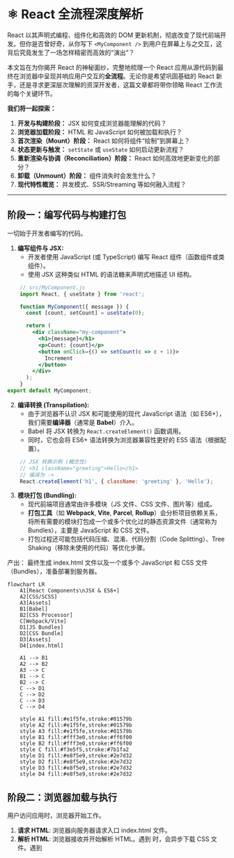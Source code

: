 #  ⚛️ React 全流程深度解析

React 以其声明式编程、组件化和高效的 DOM 更新机制，彻底改变了现代前端开发。但你是否曾好奇，从你写下 `<MyComponent />` 到用户在屏幕上与之交互，这背后究竟发生了一场怎样精密而高效的“演出”？

本文旨在为你揭开 React 的神秘面纱，完整地梳理一个 React 应用从源代码到最终在浏览器中呈现并响应用户交互的**全流程**。无论你是希望巩固基础的 React 新手，还是寻求更深层次理解的资深开发者，这篇文章都将带你领略 React 工作流的每个关键环节。

**我们将一起探索：**

1.  **开发与构建阶段：** JSX 如何变成浏览器能理解的代码？
2.  **浏览器加载阶段：** HTML 和 JavaScript 如何被加载和执行？
3.  **首次渲染（Mount）阶段：** React 如何将组件“绘制”到屏幕上？
4.  **状态更新与触发：** `setState` 或 `useState` 如何启动更新流程？
5.  **重新渲染与协调（Reconciliation）阶段：** React 如何高效地更新变化的部分？
6.  **卸载（Unmount）阶段：** 组件消失时会发生什么？
7.  **现代特性概览：** 并发模式、SSR/Streaming 等如何融入流程？

---

## 阶段一：编写代码与构建打包

一切始于开发者编写的代码。

1.  **编写组件与 JSX:**
    *   开发者使用 JavaScript (或 TypeScript) 编写 React 组件（函数组件或类组件）。
    *   使用 JSX 这种类似 HTML 的语法糖来声明式地描述 UI 结构。

```jsx
    // src/MyComponent.js
    import React, { useState } from 'react';

    function MyComponent({ message }) {
      const [count, setCount] = useState(0);

      return (
        <div className="my-component">
          <h1>{message}</h1>
          <p>Count: {count}</p>
          <button onClick={() => setCount(c => c + 1)}>
            Increment
          </button>
        </div>
      );
    }
export default MyComponent;
```

2.  **编译转换 (Transpilation):**
    *   由于浏览器不认识 JSX 和可能使用的现代 JavaScript 语法（如 ES6+），我们需要**编译器**（通常是 **Babel**）介入。
    *   Babel 将 JSX 转换为 `React.createElement()` 函数调用。
    *   同时，它也会将 ES6+ 语法转换为浏览器兼容性更好的 ES5 语法（根据配置）。

```javascript
    // JSX 转换示例 (概念性)
    // <h1 className="greeting">Hello</h1>
    // 编译为 ->
    React.createElement('h1', { className: 'greeting' }, 'Hello');
```

3.  **模块打包 (Bundling):**
    *   现代前端项目通常由许多模块（JS 文件、CSS 文件、图片等）组成。
    *   **打包工具**（如 **Webpack**, **Vite**, **Parcel**, **Rollup**）会分析项目依赖关系，将所有需要的模块打包成一个或多个优化过的静态资源文件（通常称为 Bundles），主要是 JavaScript 和 CSS 文件。
    *   打包过程还可能包括代码压缩、混淆、代码分割（Code Splitting）、Tree Shaking（移除未使用的代码）等优化步骤。


产出： 最终生成 index.html 文件以及一个或多个 JavaScript 和 CSS 文件（Bundles），准备部署到服务器。

```mermaid
flowchart LR
    A1[React Components\nJSX & ES6+]
    A2[CSS/SCSS]
    A3[Assets]
    B1[Babel]
    B2[CSS Processor]
    C[Webpack/Vite]
    D1[JS Bundles]
    D2[CSS Bundle]
    D3[Assets]
    D4[index.html]

    A1 --> B1
    A2 --> B2
    A3 --> C
    B1 --> C
    B2 --> C
    C --> D1
    C --> D2
    C --> D3
    C --> D4

    style A1 fill:#e1f5fe,stroke:#01579b
    style A2 fill:#e1f5fe,stroke:#01579b
    style A3 fill:#e1f5fe,stroke:#01579b
    style B1 fill:#fff3e0,stroke:#ff6f00
    style B2 fill:#fff3e0,stroke:#ff6f00
    style C fill:#f3e5f5,stroke:#7b1fa2
    style D1 fill:#e8f5e9,stroke:#2e7d32
    style D2 fill:#e8f5e9,stroke:#2e7d32
    style D3 fill:#e8f5e9,stroke:#2e7d32
    style D4 fill:#e8f5e9,stroke:#2e7d32
```


## 阶段二：浏览器加载与执行

用户访问应用时，浏览器开始工作。

1. **请求 HTML**: 浏览器向服务器请求入口 index.html 文件。
2. **解析 HTML**: 浏览器接收并开始解析 HTML。遇到 <link rel="stylesheet" href="..."> 时，会异步下载 CSS 文件。遇到 <script src="..."> 时（如果不是 defer 或 async），会暂停 HTML 解析，下载并执行 JavaScript。现代实践通常将 <script> 标签放在 <body> 底部或使用 defer 属性，以避免阻塞页面渲染。
3. **下载资源**: 浏览器下载 HTML 中引用的 CSS 和 JavaScript Bundles。
4. **构建 DOM 和 CSSOM**: 浏览器解析 HTML 构建 DOM (Document Object Model) 树，解析 CSS 构建 CSSOM (CSS Object Model) 树。两者结合形成 Render Tree（渲染树）。
5. **执行 JavaScript**: 下载完成后，浏览器执行 JavaScript Bundles。React 的代码开始运行！

## 阶段三：首次渲染（Mount）- React接管UI

这是 React 展示其魔法的第一个关键阶段。通常由入口文件（如 src/index.js）中的代码启动。

1. 调用 `createRoot().render()`：

- React 18+ 的标准入口方式。`ReactDOM.createRoot(container)` 选择一个 DOM 容器节点，并创建一个 React 根。
- `root.render(<App />) `指示 React 将 `<App /> `组件渲染到这个根中

```javascript
// src/index.js (或类似入口文件)
import React from 'react';
import ReactDOM from 'react-dom/client';
import App from './App'; // 根组件

const container = document.getElementById('root');
const root = ReactDOM.createRoot(container);
root.render(<App />);
```

2. **创建 React Element 树 (Virtual DOM):**

- `render()` 函数接收到 `<App />` 这个 `React Element`。
- React 开始调用组件（如 App 函数）并执行其代码。
- 组件返回 JSX，通过 `React.createElement()`（或编译器优化后的 jsx() 函数）创建描述 UI 结构的 React Element 对象树。这就是我们常说的 **Virtual DOM** 的一种内存表示。它只是普通的 JavaScript 对象，非常轻量。

3. **进入协调阶段 (Reconciliation) - 构建 Fiber 树:**

- **Fiber 架构:** React 使用称为 Fiber 的内部架构来管理渲染工作。Fiber 节点不仅包含了组件类型、props、state 等信息，还维护了组件之间的关系（child, sibling, return 指针），并作为可中断、可恢复的工作单元。
- **首次挂载:** React 从根节点开始，遍历 React Element 树，为每个 Element 创建一个对应的 Fiber 节点，构建起**第一个 Fiber 树 (Work-in-Progress Tree)**。这个过程发生在 Render 阶段。
- 在此过程中，如果是类组件，会创建实例；如果是函数组件，会执行函数。

4. **提交阶段 (Commit):**

- 当整个 Fiber 树构建（或更新）完成后，React 进入 **Commit 阶段**。这个阶段是**同步且不可中断**的。
- **DOM 操作:** React 根据 Fiber 树的信息，计算出需要执行的所有 DOM 操作（因为是首次渲染，主要是创建节点、设置属性）。
- **真实 DOM 构建:** React 调用浏览器 DOM API (如 document.createElement, appendChild, setAttribute 等) 将 Fiber 节点映射为**真实的 DOM 节点**，并将它们插入到 createRoot 指定的容器中。
- **生命周期/Effect 执行:**
  - componentDidMount (类组件) 被调用。
  - useLayoutEffect 的回调函数同步执行。
  - useEffect 的回调函数被调度在稍后（浏览器绘制之后）异步执行。
  - ref 被附加到对应的 DOM 节点或类组件实例上。











